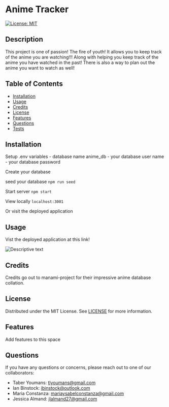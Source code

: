 # Anime Tracker
[![License: MIT](https://img.shields.io/badge/License-MIT-yellow.svg)](https://opensource.org/licenses/MIT)

## Description 

This project is one of passion! The fire of youth! It allows you to keep track of the anime you are watching!!! Along with helping you keep track of the anime you have watched in the past!
There is also a way to plan out the anime you want to watch as well!
 
## Table of Contents
 
- [Installation](#installation)
- [Usage](#usage)
- [Credits](#credits)
- [License](#license)
- [Features](#features)
- [Questions](#questions)
- [Tests](#tests) 

##  Installation 

Setup .env variables
    - database name anime_db
    - your database user name
    - your database password

Create your database

seed your database
    ```
    npm run seed
    ```

Start server
    ```
    npm start
    ```

View locally
    ```
    localhost:3001
    ```

Or visit the deployed application 

## Usage 

Vist the deployed application at this link!
<!-- link goes here -->

![Descriptive text](assets/images/screenshot.png) 

## Credits 

Credits go out to manami-project for their impressive anime database collation.

## License 

Distributed under the MIT License. See [LICENSE](./LICENSE) for more information. 

## Features 

Add features to this space 

## Questions 

If you have any questions or concerns, please reach out to one of our collaborators: 

* Taber Youmans: tlyoumans@gmail.com
* Ian Binstock: ibinstock@outlook.com
* Maria Constanza: mariaysabelconstanza@gmail.com
* Jessica Almand: jlalmand27@gmail.com
